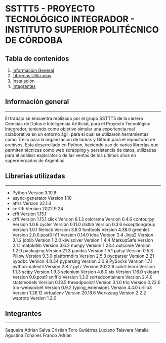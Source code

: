 # SSTTT5 - PROYECTO TECNOLÓGICO INTEGRADOR - INSTITUTO SUPERIOR POLITÉCNICO DE CÓRDOBA

## Tabla de contenidos
1. [Informacion General](#informacion-general)
2. [Librerias Utilizadas](#librerias-utilizadas)
3. [Instalación](#instalacion)
4. [Integrantes](#integrantes)


## Información general 
***
El trabajo se encuentra realizado por el grupo SSTTT5 de la carrera Ciencias de Datos e Inteligencia Artificial, para el Proyecto Tecnológico Integrador, teniendo como objetivo simular una experiencia real colaborativa en un entorno ágil, para el cual se utilizaron herramientas como Trello para la organización de tareas y Github para el repositorio de archivos. Esta desarrollado en Python, haciendo uso de varias librerías que permiten técnicas como web scrapping y persistencia de datos, utilizadas para el análisis exploratorio de las ventas de los últimos años en supermercados de Argentina.


## Librerias utilizadas
***
* Python Version 3.10.6 
* async-generator Version 1.10
* attrs Version 22.1.0
* certifi Version 2022.9.24
* cffi Version 1.15.1
* cffi Version 1.15.1
click Version 8.1.3
colorama Version 0.4.6
contourpy Version 1.0.6
cycler Version 0.11.0
distlib Version 0.3.6
exceptiongroup Version 1.0.1
filelock Version 3.8.0
fonttools Version 4.38.0
greenlet Version 2.0.0.post0
h11 Version 0.14.0
idna Version 3.4
Jinja2 Version 3.1.2
joblib Version 1.2.0
kiwisolver Version 1.4.4
MarkupSafe Version 2.1.1
matplotlib Version 3.6.2
numpy Version 1.23.4
outcome Version 1.2.0
packaging Version 21.3
pandas Version 1.5.1
patsy Version 0.5.3
Pillow Version 9.3.0
platformdirs Version 2.5.3
pycparser Version 2.21
pyodbc Version 4.0.34
pyparsing Version 3.0.9
PySocks Version 1.7.1
python-dateutil Version 2.8.2
pytz Version 2022.6
scikit-learn Version 1.1.3
scipy Version 1.9.3
selenium Version 4.6.0
six Version 1.16.0
sklearn Version 0.0.post1
sniffio Version 1.3.0
sortedcontainers Version 2.4.0
statsmodels Version 0.13.5
threadpoolctl Version 3.1.0
trio Version 0.22.0
trio-websocket Version 0.9.2
typing_extensions Version 4.4.0
urllib3 Version 1.26.12
virtualenv Version 20.16.6
Werkzeug Version 2.2.2
wsproto Version 1.2.0


## Integrantes
***
Sequeira Adrian
Selva Cristian
Toro Gutiérrez Luciano
Talavera Natalia Agustina
Toñanes Franco Adrián
